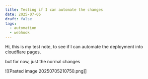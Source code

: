 ```yaml
---
title: Testing if I can automate the changes
date: 2025-07-05
draft: false
tags:
  - automation
  - webhook
---
```

Hi, this is my test note, to see if I can automate the deployment into cloudflare pages.

but for now, just the normal changes

![[Pasted image 20250705210750.png]]